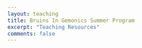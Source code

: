 ```yaml
---
layout: teaching
title: Bruins In Gemonics Summer Program
excerpt: "Teaching Resources"
comments: false
---
```

